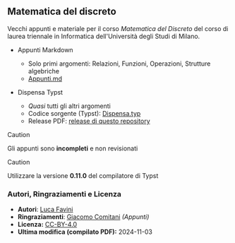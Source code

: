 ## Matematica del discreto

Vecchi appunti e materiale per il corso _Matematica del Discreto_ del corso di laurea triennale in Informatica dell'Università degli Studi di Milano.

- Appunti Markdown
  - Solo primi argomenti: Relazioni, Funzioni, Operazioni, Strutture algebriche
  - [Appunti.md](./Relazioni,%20Funzioni,%20Operazioni,%20Strutture%20algebriche.md)

- Dispensa Typst
  - _Quasi_ tutti gli altri argomenti
  - Codice sorgente (Typst): [Dispensa.typ](./Dispensa.typ)
  - Release PDF: [release di questo repository](https://github.com/Favo02/matematica-del-discreto/releases/download/v1/Dispensa.pdf)

> [!CAUTION]
> Gli appunti sono **incompleti** e non revisionati

> [!CAUTION]
> Utilizzare la versione **0.11.0** del compilatore di Typst

### Autori, Ringraziamenti e Licenza

- **Autori**: [Luca Favini](https://github.com/Favo02)
- **Ringraziamenti**: [Giacomo Comitani](https://github.com/comitanigiacomo) _(Appunti)_
- **Licenza:** [CC-BY-4.0](https://creativecommons.org/licenses/by/4.0/)
- **Ultima modifica (compilato PDF):** 2024-11-03
